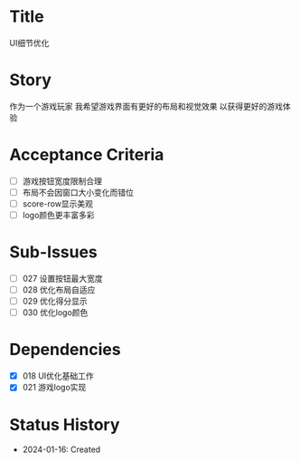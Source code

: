 # Title
UI细节优化

# Story
作为一个游戏玩家
我希望游戏界面有更好的布局和视觉效果
以获得更好的游戏体验

# Acceptance Criteria
- [ ] 游戏按钮宽度限制合理
- [ ] 布局不会因窗口大小变化而错位
- [ ] score-row显示美观
- [ ] logo颜色更丰富多彩

# Sub-Issues
- [ ] 027 设置按钮最大宽度
- [ ] 028 优化布局自适应
- [ ] 029 优化得分显示
- [ ] 030 优化logo颜色

# Dependencies
- [x] 018 UI优化基础工作
- [x] 021 游戏logo实现

# Status History
- 2024-01-16: Created
